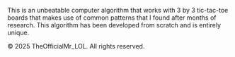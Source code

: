 This is an unbeatable computer algorithm that works with 3 by 3 tic-tac-toe boards that makes
use of common patterns that I found after months of research.
This algorithm has been developed from scratch and is entirely unique.

© 2025 TheOfficialMr_LOL. All rights reserved.
